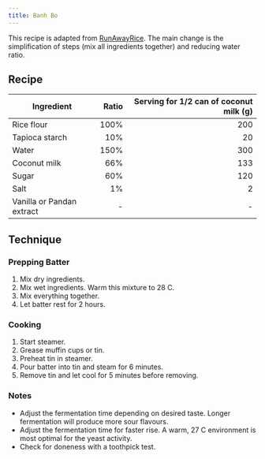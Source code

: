 ```yaml
---
title: Banh Bo
---
```


This recipe is adapted from [RunAwayRice][1].
The main change is the simplification of steps (mix all ingredients together) and reducing water ratio.

[1]: https://runawayrice.com/desserts/steamed-rice-cakes-cow-cakes-banh-bo-hap/#recipe

## Recipe

Ingredient | Ratio | Serving for 1/2 can of coconut milk (g)
-|-:|-:
Rice flour | 100% | 200
Tapioca starch | 10% | 20
Water | 150% | 300
Coconut milk | 66% | 133
Sugar | 60% | 120
Salt | 1% | 2
Vanilla or Pandan extract | - | -

## Technique

### Prepping Batter

1. Mix dry ingredients.
1. Mix wet ingredients.
  Warm this mixture to 28 C.
1. Mix everything together.
1. Let batter rest for 2 hours.

### Cooking

1. Start steamer.
1. Grease muffin cups or tin.
1. Preheat tin in steamer.
1. Pour batter into tin and steam for 6 minutes.
1. Remove tin and let cool for 5 minutes before removing.

### Notes

- Adjust the fermentation time depending on desired taste.
  Longer fermentation will produce more sour flavours.
- Adjust the fermentation time for faster rise.
  A warm, 27 C environment is most optimal for the yeast activity.
- Check for doneness with a toothpick test.
